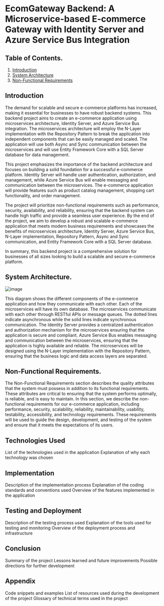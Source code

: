 # EcomGateway Backend: A Microservice-based E-commerce Gateway with Identity Server and Azure Service Bus Integration

## Table of Contents.
1. [Introduction](#introduction)
2. [System Architecture](#system-architecture)
3. [Non-Functional Requirements](#non-functional-requirements)

## Introduction

The demand for scalable and secure e-commerce platforms has increased, making it essential for businesses to have robust backend systems. This backend project aims to create an e-commerce application using microservices architecture, Identity Server, and Azure Service Bus integration. The microservices architecture will employ the N-Layer implementation with the Repository Pattern to break the application into independent components that can be easily managed and scaled. The application will use both Async and Sync communication between the microservices and will use Entity Framework Core with a SQL Server database for data management.

This project emphasizes the importance of the backend architecture and focuses on building a solid foundation for a successful e-commerce platform. Identity Server will handle user authentication, authorization, and management, while Azure Service Bus will enable messaging and communication between the microservices. The e-commerce application will provide features such as product catalog management, shopping cart functionality, and order management.

The project will prioritize non-functional requirements such as performance, security, availability, and reliability, ensuring that the backend system can handle high traffic and provide a seamless user experience. By the end of the project, we aim to develop a robust and scalable e-commerce application that meets modern business requirements and showcases the benefits of microservices architecture, Identity Server, Azure Service Bus, N-Layer implementation, Repository Pattern, Async and Sync communication, and Entity Framework Core with a SQL Server database.

In summary, this backend project is a comprehensive solution for businesses of all sizes looking to build a scalable and secure e-commerce platform.

## System Architecture.

![image](https://user-images.githubusercontent.com/68539411/223565684-642f3c07-fdc7-4881-b000-70360f859577.png)

This diagram shows the different components of the e-commerce application and how they communicate with each other. Each of the microservices will have its own database. The microservices communicate with each other through RESTful APIs or message queues. The dotted lines indicate asynchronous while the solid lines indicate synchronous communication. The Identity Server provides a centralized authentication and authorization mechanism for the microservices ensuring that the application is secure and compliant. Azure Service Bus enables messaging and communication between the microservices, ensuring that the application is highly available and reliable.
The microservices will be designed using the N-Layer implementation with the Repository Pattern, ensuring that the business logic and data access layers are separated.

## Non-Functional Requirements.
The Non-Functional Requirements section describes the quality attributes that the system must possess in addition to its functional requirements. These attributes are critical to ensuring that the system performs optimally, is reliable, and is easy to maintain. In this section, we describe the non-functional requirements for our e-commerce application, including performance, security, scalability, reliability, maintainability, usability, testability, accessibility, and technology requirements. These requirements will be used to guide the design, development, and testing of the system and ensure that it meets the expectations of its users.

## Technologies Used
List of the technologies used in the application
Explanation of why each technology was chosen
## Implementation
Description of the implementation process
Explanation of the coding standards and conventions used
Overview of the features implemented in the application
## Testing and Deployment
Description of the testing process used
Explanation of the tools used for testing and monitoring
Overview of the deployment process and infrastructure
## Conclusion
Summary of the project
Lessons learned and future improvements
Possible directions for further development
## Appendix
Code snippets and examples
List of resources used during the development of the project
Glossary of technical terms used in the project
